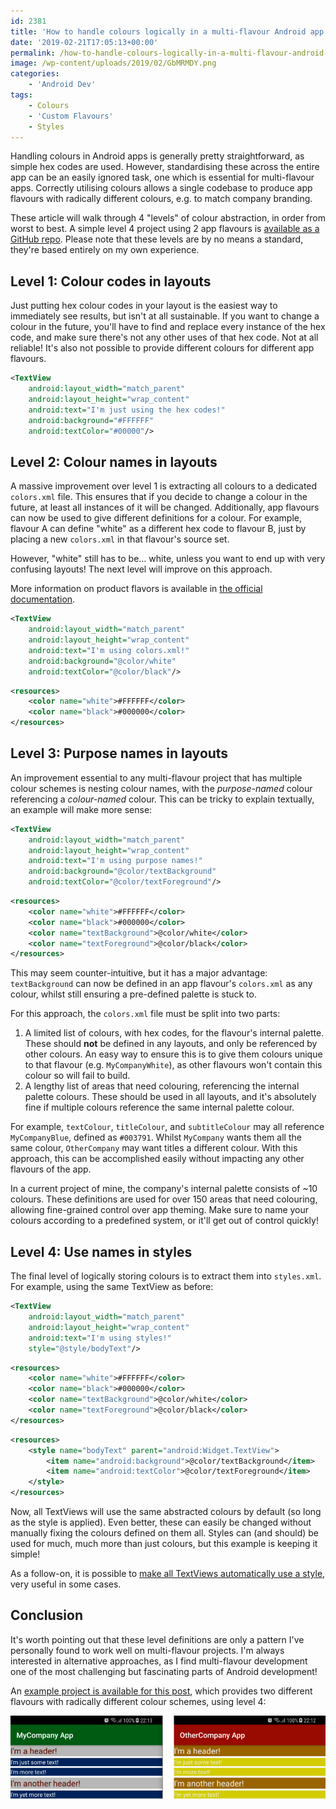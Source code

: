 ```yaml
---
id: 2381
title: 'How to handle colours logically in a multi-flavour Android app'
date: '2019-02-21T17:05:13+00:00'
permalink: /how-to-handle-colours-logically-in-a-multi-flavour-android-app/
image: /wp-content/uploads/2019/02/GbMRMDY.png
categories:
    - 'Android Dev'
tags:
    - Colours
    - 'Custom Flavours'
    - Styles
---
```


Handling colours in Android apps is generally pretty straightforward, as simple hex codes are used. However, standardising these across the entire app can be an easily ignored task, one which is essential for multi-flavour apps. Correctly utilising colours allows a single codebase to produce app flavours with radically different colours, e.g. to match company branding.

These article will walk through 4 "levels" of colour abstraction, in order from worst to best. A simple level 4 project using 2 app flavours is [available as a GitHub repo](https://github.com/JakeSteam/MultiFlavourColours). Please note that these levels are by no means a standard, they're based entirely on my own experience.

## Level 1: Colour codes in layouts

Just putting hex colour codes in your layout is the easiest way to immediately see results, but isn't at all sustainable. If you want to change a colour in the future, you'll have to find and replace every instance of the hex code, and make sure there's not any other uses of that hex code. Not at all reliable! It's also not possible to provide different colours for different app flavours.

```xml
<TextView
    android:layout_width="match_parent"
    android:layout_height="wrap_content"
    android:text="I'm just using the hex codes!"
    android:background="#FFFFFF"
    android:textColor="#00000"/>
```

## Level 2: Colour names in layouts

A massive improvement over level 1 is extracting all colours to a dedicated `colors.xml` file. This ensures that if you decide to change a colour in the future, at least all instances of it will be changed. Additionally, app flavours can now be used to give different definitions for a colour. For example, flavour A can define "white" as a different hex code to flavour B, just by placing a new `colors.xml` in that flavour's source set.

However, "white" still has to be… white, unless you want to end up with very confusing layouts! The next level will improve on this approach.

More information on product flavors is available in [the official documentation](https://developer.android.com/studio/build/build-variants#product-flavors).

```xml
<TextView
    android:layout_width="match_parent"
    android:layout_height="wrap_content"
    android:text="I'm using colors.xml!"
    android:background="@color/white"
    android:textColor="@color/black"/>
```

```xml
<resources>
    <color name="white">#FFFFFF</color>
    <color name="black">#000000</color>
</resources>
```

## Level 3: Purpose names in layouts

An improvement essential to any multi-flavour project that has multiple colour schemes is nesting colour names, with the *purpose-named* colour referencing a *colour-named* colour. This can be tricky to explain textually, an example will make more sense:

```xml
<TextView
    android:layout_width="match_parent"
    android:layout_height="wrap_content"
    android:text="I'm using purpose names!"
    android:background="@color/textBackground"
    android:textColor="@color/textForeground"/>
```

```xml
<resources>
    <color name="white">#FFFFFF</color>
    <color name="black">#000000</color>
    <color name="textBackground">@color/white</color>
    <color name="textForeground">@color/black</color>
</resources>
```

This may seem counter-intuitive, but it has a major advantage: `textBackground` can now be defined in an app flavour's `colors.xml` as any colour, whilst still ensuring a pre-defined palette is stuck to.

For this approach, the `colors.xml` file must be split into two parts:

1. A limited list of colours, with hex codes, for the flavour's internal palette. These should **not** be defined in any layouts, and only be referenced by other colours. An easy way to ensure this is to give them colours unique to that flavour (e.g. `MyCompanyWhite`), as other flavours won't contain this colour so will fail to build.
2. A lengthy list of areas that need colouring, referencing the internal palette colours. These should be used in all layouts, and it's absolutely fine if multiple colours reference the same internal palette colour.

For example, `textColour`, `titleColour`, and `subtitleColour` may all reference `MyCompanyBlue`, defined as `#003791`. Whilst `MyCompany` wants them all the same colour, `OtherCompany` may want titles a different colour. With this approach, this can be accomplished easily without impacting any other flavours of the app.

In a current project of mine, the company's internal palette consists of ~10 colours. These definitions are used for over 150 areas that need colouring, allowing fine-grained control over app theming. Make sure to name your colours according to a predefined system, or it'll get out of control quickly!

## Level 4: Use names in styles

The final level of logically storing colours is to extract them into `styles.xml`. For example, using the same TextView as before:

```xml
<TextView
    android:layout_width="match_parent"
    android:layout_height="wrap_content"
    android:text="I'm using styles!"
    style="@style/bodyText"/>
```

```xml
<resources>
    <color name="white">#FFFFFF</color>
    <color name="black">#000000</color>
    <color name="textBackground">@color/white</color>
    <color name="textForeground">@color/black</color>
</resources>
```

```xml
<resources>
    <style name="bodyText" parent="android:Widget.TextView">
        <item name="android:background">@color/textBackground</item>
        <item name="android:textColor">@color/textForeground</item>
    </style>
</resources>
```

Now, all TextViews will use the same abstracted colours by default (so long as the style is applied). Even better, these can easily be changed without manually fixing the colours defined on them all. Styles can (and should) be used for much, much more than just colours, but this example is keeping it simple!

As a follow-on, it is possible to [make all TextViews automatically use a style](https://stackoverflow.com/a/3166865/608312), very useful in some cases.

## Conclusion

It's worth pointing out that these level definitions are only a pattern I've personally found to work well on multi-flavour projects. I'm always interested in alternative approaches, as I find multi-flavour development one of the most challenging but fascinating parts of Android development!

An [example project is available for this post](https://github.com/JakeSteam/MultiFlavourColours), which provides two different flavours with radically different colour schemes, using level 4:

[![](/wp-content/uploads/2019/02/GbMRMDY.png)](/wp-content/uploads/2019/02/GbMRMDY.png)